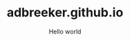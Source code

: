 # adbreeker.github.io

<html>
<head> <title> Test strony </title> </head>
<body style="text-align: center">
Hello world
</body>
</html> 
